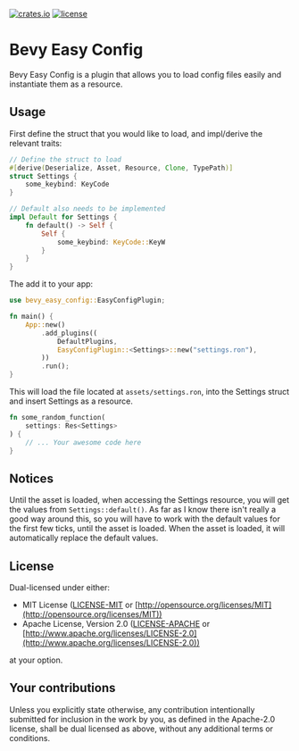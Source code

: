 [![crates.io](https://img.shields.io/crates/v/bevy_easy_config.svg)](https://crates.io/crates/bevy_easy_config)
[![license](https://img.shields.io/crates/l/bevy_easy_config)](https://github.com/Pnoenix/bevy_easy_config#license)


# Bevy Easy Config
Bevy Easy Config is a plugin that allows you to load config files easily and instantiate them as a resource.

## Usage
First define the struct that you would like to load, and impl/derive the relevant traits:
```rust
// Define the struct to load
#[derive(Deserialize, Asset, Resource, Clone, TypePath)]
struct Settings {
    some_keybind: KeyCode
}

// Default also needs to be implemented
impl Default for Settings {
    fn default() -> Self {
        Self {
            some_keybind: KeyCode::KeyW
        }
    }
}

```
The add it to your app:
```rust
use bevy_easy_config::EasyConfigPlugin;

fn main() {
    App::new()
        .add_plugins((
            DefaultPlugins,
            EasyConfigPlugin::<Settings>::new("settings.ron"),
        ))
        .run();
}
```
This will load the file located at `assets/settings.ron`, into the Settings struct and insert Settings as a resource.

```rust
fn some_random_function(
    settings: Res<Settings>
) {
    // ... Your awesome code here
}
```

## Notices
Until the asset is loaded, when accessing the Settings resource, you will get the values from `Settings::default()`.
As far as I know there isn't really a good way around this, so you will have to work with the default values for the
first few ticks, until the asset is loaded. When the asset is loaded, it will automatically replace the default values.

## License
Dual-licensed under either:

* MIT License ([LICENSE-MIT](LICENSE-MIT) or [http://opensource.org/licenses/MIT](http://opensource.org/licenses/MIT))
* Apache License, Version 2.0 ([LICENSE-APACHE](LICENSE-APACHE) or [http://www.apache.org/licenses/LICENSE-2.0](http://www.apache.org/licenses/LICENSE-2.0))

at your option.

## Your contributions

Unless you explicitly state otherwise, any contribution intentionally submitted for inclusion in the work by you,
as defined in the Apache-2.0 license, shall be dual licensed as above, without any additional terms or conditions.

